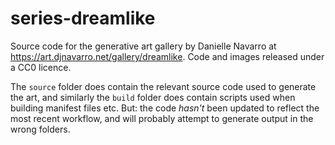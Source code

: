 # series-dreamlike

Source code for the generative art gallery by Danielle Navarro at <https://art.djnavarro.net/gallery/dreamlike>. Code and images released under a CC0 licence.

The `source` folder does contain the relevant source code used to generate the art, and similarly the `build` folder does contain scripts used when building manifest files etc. But: the code *hasn't* been updated to reflect the most recent workflow, and will probably attempt to generate output in the wrong folders.
